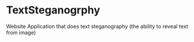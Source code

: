 # TextSteganogrphy

Website Application that does text steganography (the ability to reveal text from image)
